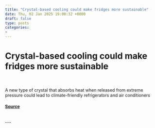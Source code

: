```yaml
---
title: "Crystal-based cooling could make fridges more sustainable"
date: Thu, 02 Jan 2025 19:00:32 +0000
draft: false
type: posts
categories: 
- 
---
```

# Crystal-based cooling could make fridges more sustainable

<br/>

<br/>
A new type of crystal that absorbs heat when released from extreme pressure could lead to climate-friendly refrigerators and air conditioners

#### [Source](https://www.newscientist.com/article/2462370-crystal-based-cooling-could-make-fridges-more-sustainable/?utm_campaign=RSS%7CNSNS&utm_source=NSNS&utm_medium=RSS&utm_content=technology)

<br/>
---
